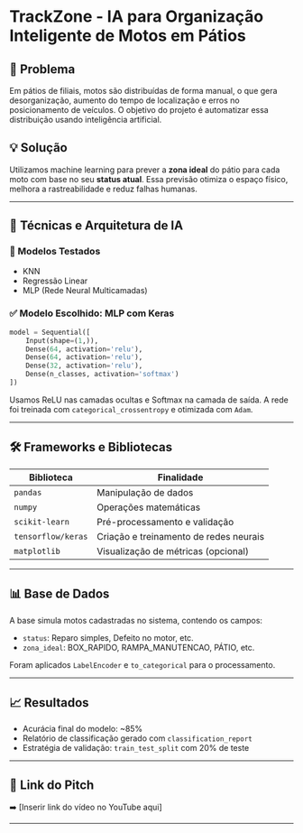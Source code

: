 
# TrackZone - IA para Organização Inteligente de Motos em Pátios

## 🎯 Problema

Em pátios de filiais, motos são distribuídas de forma manual, o que gera desorganização, aumento do tempo de localização e erros no posicionamento de veículos. O objetivo do projeto é automatizar essa distribuição usando inteligência artificial.

## 💡 Solução

Utilizamos machine learning para prever a **zona ideal** do pátio para cada moto com base no seu **status atual**. Essa previsão otimiza o espaço físico, melhora a rastreabilidade e reduz falhas humanas.

---

## 🧠 Técnicas e Arquitetura de IA

### 🧩 Modelos Testados
- KNN
- Regressão Linear
- MLP (Rede Neural Multicamadas)

### ✅ Modelo Escolhido: **MLP com Keras**
```python
model = Sequential([
    Input(shape=(1,)),
    Dense(64, activation='relu'),
    Dense(64, activation='relu'),
    Dense(32, activation='relu'),
    Dense(n_classes, activation='softmax')
])
```

Usamos ReLU nas camadas ocultas e Softmax na camada de saída. A rede foi treinada com `categorical_crossentropy` e otimizada com `Adam`.

---

## 🛠️ Frameworks e Bibliotecas

| Biblioteca         | Finalidade                                      |
|--------------------|-------------------------------------------------|
| `pandas`           | Manipulação de dados                            |
| `numpy`            | Operações matemáticas                           |
| `scikit-learn`     | Pré-processamento e validação                   |
| `tensorflow/keras` | Criação e treinamento de redes neurais          |
| `matplotlib`       | Visualização de métricas (opcional)             |

---

## 📊 Base de Dados

A base simula motos cadastradas no sistema, contendo os campos:

- `status`: Reparo simples, Defeito no motor, etc.
- `zona_ideal`: BOX_RAPIDO, RAMPA_MANUTENCAO, PÁTIO, etc.

Foram aplicados `LabelEncoder` e `to_categorical` para o processamento.

---

## 📈 Resultados

- Acurácia final do modelo: ~85%
- Relatório de classificação gerado com `classification_report`
- Estratégia de validação: `train_test_split` com 20% de teste

---

## 🎥 Link do Pitch

➡️ [Inserir link do vídeo no YouTube aqui]

---

